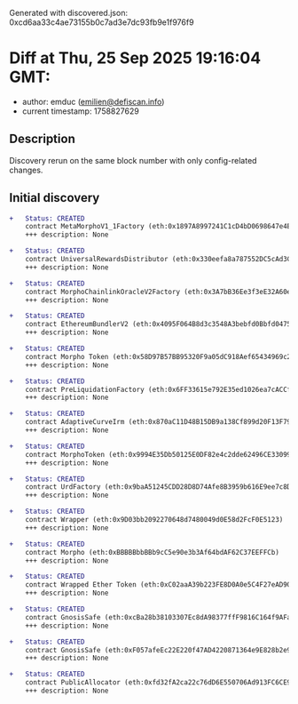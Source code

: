 Generated with discovered.json: 0xcd6aa33c4ae73155b0c7ad3e7dc93fb9e1f976f9

# Diff at Thu, 25 Sep 2025 19:16:04 GMT:

- author: emduc (<emilien@defiscan.info>)
- current timestamp: 1758827629

## Description

Discovery rerun on the same block number with only config-related changes.

## Initial discovery

```diff
+   Status: CREATED
    contract MetaMorphoV1_1Factory (eth:0x1897A8997241C1cD4bD0698647e4EB7213535c24)
    +++ description: None
```

```diff
+   Status: CREATED
    contract UniversalRewardsDistributor (eth:0x330eefa8a787552DC5cAd3C3cA644844B1E61Ddb)
    +++ description: None
```

```diff
+   Status: CREATED
    contract MorphoChainlinkOracleV2Factory (eth:0x3A7bB36Ee3f3eE32A60e9f2b33c1e5f2E83ad766)
    +++ description: None
```

```diff
+   Status: CREATED
    contract EthereumBundlerV2 (eth:0x4095F064B8d3c3548A3bebfd0Bbfd04750E30077)
    +++ description: None
```

```diff
+   Status: CREATED
    contract Morpho Token (eth:0x58D97B57BB95320F9a05dC918Aef65434969c2B2)
    +++ description: None
```

```diff
+   Status: CREATED
    contract PreLiquidationFactory (eth:0x6FF33615e792E35ed1026ea7cACCf42D9BF83476)
    +++ description: None
```

```diff
+   Status: CREATED
    contract AdaptiveCurveIrm (eth:0x870aC11D48B15DB9a138Cf899d20F13F79Ba00BC)
    +++ description: None
```

```diff
+   Status: CREATED
    contract MorphoToken (eth:0x9994E35Db50125E0DF82e4c2dde62496CE330999)
    +++ description: None
```

```diff
+   Status: CREATED
    contract UrdFactory (eth:0x9baA51245CDD28D8D74Afe8B3959b616E9ee7c8D)
    +++ description: None
```

```diff
+   Status: CREATED
    contract Wrapper (eth:0x9D03bb2092270648d7480049d0E58d2FcF0E5123)
    +++ description: None
```

```diff
+   Status: CREATED
    contract Morpho (eth:0xBBBBBbbBBb9cC5e90e3b3Af64bdAF62C37EEFFCb)
    +++ description: None
```

```diff
+   Status: CREATED
    contract Wrapped Ether Token (eth:0xC02aaA39b223FE8D0A0e5C4F27eAD9083C756Cc2)
    +++ description: None
```

```diff
+   Status: CREATED
    contract GnosisSafe (eth:0xcBa28b38103307Ec8dA98377ffF9816C164f9AFa)
    +++ description: None
```

```diff
+   Status: CREATED
    contract GnosisSafe (eth:0xF057afeEc22E220f47AD4220871364e9E828b2e9)
    +++ description: None
```

```diff
+   Status: CREATED
    contract PublicAllocator (eth:0xfd32fA2ca22c76dD6E550706Ad913FC6CE91c75D)
    +++ description: None
```
